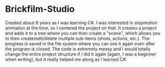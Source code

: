# Brickfilm-Studio
Created about 6 years as I was learning C#. I was interested in stopmotion animation at the time, so I centered the project on that. It creates a project and adds it to a tree where you can then create a "scene", which allows you to then create/edit/delete multiple sub-items (shots, actions, etc.). The progress is saved in the file system where you can see it again even after the program is closed. The code is extremely messy and I would totally change the entire project structure if I did it again (again, I was a beginner when writing), but it really helped me along as I learned C#.
